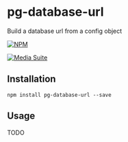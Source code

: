 # pg-database-url

Build a database url from a config object

[![NPM](https://nodei.co/npm/pg-database-url.png?downloads=true&stars=true)](https://nodei.co/npm/pg-database-url/)

[![Media Suite](http://mediasuite.co.nz/ms-badge.png)](http://mediasuite.co.nz)

## Installation

```
npm install pg-database-url --save
```

## Usage

TODO
